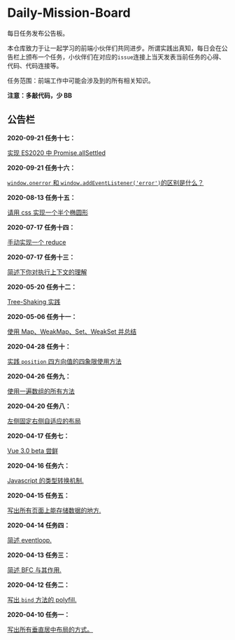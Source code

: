 # Daily-Mission-Board

每日任务发布公告板。

本仓库致力于让一起学习的前端小伙伴们共同进步。所谓实践出真知，每日会在公告栏上颁布一个任务，小伙伴们在对应的`issue`连接上当天发表当前任务的心得、代码、代码连接等。

任务范围：前端工作中可能会涉及到的所有相关知识。

**注意：多敲代码，少 BB**

## 公告栏

**2020-09-21 任务十七：**

[ 实现 ES2020 中 Promise.allSettled ](https://github.com/Mopecat/Daily-Mission-Board/issues/21)

**2020-09-21 任务十六：**

[ `window.onerror` 和 `window.addEventListener('error')`的区别是什么？ ](https://github.com/Mopecat/Daily-Mission-Board/issues/19)

**2020-08-13 任务十五：**

[ 请用 css 实现一个半个椭圆形 ](https://github.com/Mopecat/Daily-Mission-Board/issues/18)

**2020-07-17 任务十四：**

[ 手动实现一个 reduce ](https://github.com/Mopecat/Daily-Mission-Board/issues/17)

**2020-07-17 任务十三：**

[ 简述下你对执行上下文的理解 ](https://github.com/Mopecat/Daily-Mission-Board/issues/16)

**2020-05-20 任务十二：**

[ Tree-Shaking 实践 ](https://github.com/Mopecat/Daily-Mission-Board/issues/15)

**2020-05-06 任务十一：**

[使用 Map、WeakMap、Set、WeakSet 并总结 ](https://github.com/Mopecat/Daily-Mission-Board/issues/12)

**2020-04-28 任务十：**

[实践 `position` 四方向值的四象限使用方法](https://github.com/Mopecat/Daily-Mission-Board/issues/11)

**2020-04-26 任务九：**

[使用一遍数组的所有方法](https://github.com/Mopecat/Daily-Mission-Board/issues/10)

**2020-04-20 任务八：**

[左侧固定右侧自适应的布局](https://github.com/Mopecat/Daily-Mission-Board/issues/9)

**2020-04-17 任务七：**

[Vue 3.0 beta 尝鲜](https://github.com/Mopecat/Daily-Mission-Board/issues/8)

**2020-04-16 任务六：**

[Javascript 的类型转换机制.](https://github.com/Mopecat/Daily-Mission-Board/issues/7)

**2020-04-15 任务五：**

[写出所有页面上能存储数据的地方.](https://github.com/Mopecat/Daily-Mission-Board/issues/5)

**2020-04-14 任务四：**

[简述 eventloop.](https://github.com/Mopecat/Daily-Mission-Board/issues/4)

**2020-04-13 任务三：**

[简述 BFC 与其作用.](https://github.com/Mopecat/Daily-Mission-Board/issues/3)

**2020-04-12 任务二：**

[写出 `bind` 方法的 polyfill.](https://github.com/Mopecat/Daily-Mission-Board/issues/2)

**2020-04-10 任务一：**

[写出所有垂直居中布局的方式。](https://github.com/Mopecat/Daily-Mission-Board/issues/1)
